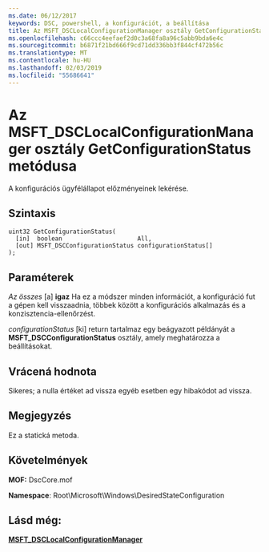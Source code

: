 ```yaml
---
ms.date: 06/12/2017
keywords: DSC, powershell, a konfigurációt, a beállítása
title: Az MSFT_DSCLocalConfigurationManager osztály GetConfigurationStatus metódusa
ms.openlocfilehash: c66ccc4eefaef2d0c3a68fa8a96c5abb9bda6e4c
ms.sourcegitcommit: b6871f21bd666f9cd71dd336bb3f844cf472b56c
ms.translationtype: MT
ms.contentlocale: hu-HU
ms.lasthandoff: 02/03/2019
ms.locfileid: "55686641"
---
```

# <a name="getconfigurationstatus-method-of-the-msftdsclocalconfigurationmanager-class"></a>Az MSFT_DSCLocalConfigurationManager osztály GetConfigurationStatus metódusa

A konfigurációs ügyfélállapot előzményeinek lekérése.

## <a name="syntax"></a>Szintaxis

```mof
uint32 GetConfigurationStatus(
  [in]  boolean                     All,
  [out] MSFT_DSCConfigurationStatus configurationStatus[]
);
```

## <a name="parameters"></a>Paraméterek

*Az összes* \[a\] **igaz** Ha ez a módszer minden információt, a konfiguráció fut a gépen kell visszaadnia, többek között a konfigurációs alkalmazás és a konzisztencia-ellenőrzést.

*configurationStatus* \[ki\] return tartalmaz egy beágyazott példányát a **MSFT_DSCConfigurationStatus** osztály, amely meghatározza a beállításokat.

## <a name="return-value"></a>Vrácená hodnota

Sikeres; a nulla értéket ad vissza egyéb esetben egy hibakódot ad vissza.

## <a name="remarks"></a>Megjegyzés

Ez a statická metoda.

## <a name="requirements"></a>Követelmények

**MOF:** DscCore.mof

**Namespace**: Root\Microsoft\Windows\DesiredStateConfiguration

## <a name="see-also"></a>Lásd még:

[**MSFT_DSCLocalConfigurationManager**](msft-dsclocalconfigurationmanager.md)